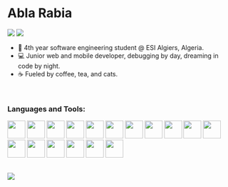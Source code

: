 
# Abla Rabia 



[<img src="https://img.shields.io/badge/linkedin-%230077B5.svg?&style=for-the-badge&logo=linkedin&logoColor=white">](https://www.linkedin.com/in/abla-rabia-%F0%9F%87%B5%F0%9F%87%B8-982147231/)
[<img src="https://img.shields.io/badge/Gmail-D14836?style=for-the-badge&logo=gmail&logoColor=white">](mailto:la_rabia@esi.dz)
<!-- **Vivekagent47/Vivekagent47** is a ✨ _special_ ✨ repository because its `README.md` (this file) appears on your GitHub profile. -->

- :school: 4th year software engineering student @ ESI Algiers, Algeria.
- 💻 Junior web and mobile developer, debugging by day, dreaming in code by night.
- ☕ Fueled by coffee, tea, and cats.
  

<br/>

### Languages and Tools:
<div display="flex">
  <img src="https://user-images.githubusercontent.com/25181517/192108374-8da61ba1-99ec-41d7-80b8-fb2f7c0a4948.png" width="40">   
  <img src="https://user-images.githubusercontent.com/25181517/192108895-20dc3343-43e3-4a54-a90e-13a4abbc57b9.png" width="40">   
  <img src="https://user-images.githubusercontent.com/25181517/192108891-d86b6220-e232-423a-bf5f-90903e6887c3.png" width="40">    
  <img src="https://user-images.githubusercontent.com/25181517/192109061-e138ca71-337c-4019-8d42-4792fdaa7128.png" width="40">   
  <img src="https://user-images.githubusercontent.com/25181517/192158954-f88b5814-d510-4564-b285-dff7d6400dad.png" width="40">    
  <img src="https://user-images.githubusercontent.com/25181517/183898674-75a4a1b1-f960-4ea9-abcb-637170a00a75.png" width="40"> 
  <img src="https://user-images.githubusercontent.com/25181517/189715289-df3ee512-6eca-463f-a0f4-c10d94a06b2f.png" width="40">
  <img src="https://user-images.githubusercontent.com/25181517/117201156-9a724800-adec-11eb-9a9d-3cd0f67da4bc.png" width="40">
  <img src="https://user-images.githubusercontent.com/25181517/185062810-7ee0c3d2-17f2-4a98-9d8a-a9576947692b.png" width="40">
  <img src="https://user-images.githubusercontent.com/25181517/192106070-46255bcf-65e6-4c6b-a296-bf8d0d8fb2a7.png" width="40">
  <img src="https://user-images.githubusercontent.com/25181517/183423507-c056a6f9-1ba8-4312-a350-19bcbc5a8697.png" width="40">
  <img src="https://github.com/marwin1991/profile-technology-icons/assets/62091613/9bf5650b-e534-4eae-8a26-8379d076f3b4" width="40">
  <img src="https://user-images.githubusercontent.com/25181517/117269608-b7dcfb80-ae58-11eb-8e66-6cc8753553f0.png" width="40">
  <img src="https://github.com/marwin1991/profile-technology-icons/assets/136815194/82df4543-236b-4e45-9604-5434e3faab17" width="40">
  <img src="https://user-images.githubusercontent.com/25181517/117207330-263ba280-adf4-11eb-9b97-0ac5b40bc3be.png" width="40">
  <img src="https://github.com/marwin1991/profile-technology-icons/assets/76662862/2481dc48-be6b-4ebb-9e8c-3b957efe69fa" width="40">
  <img src="https://user-images.githubusercontent.com/25181517/186884153-99edc188-e4aa-4c84-91b0-e2df260ebc33.png" width="40">
</div>
<br/>
<div>
 
 ![](https://github-readme-stats.vercel.app/api/top-langs/?username=abla-rabia&theme=light&hide_border=false&include_all_commits=false&count_private=false&layout=compact)<br/><br/>
</div>
<br/>



